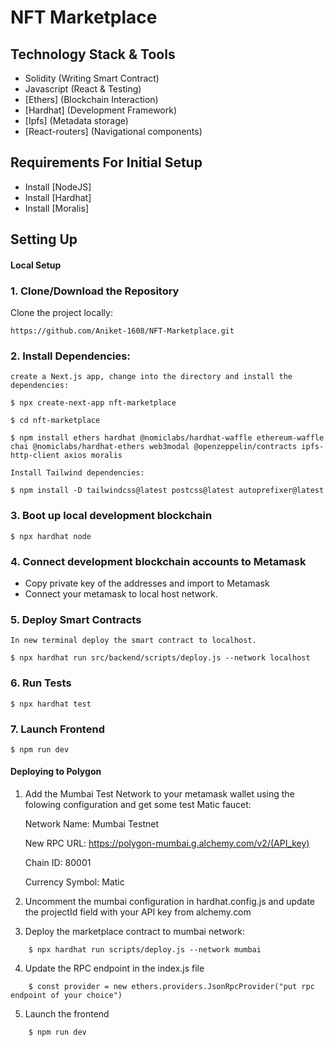 # NFT Marketplace

## Technology Stack & Tools

- Solidity (Writing Smart Contract)
- Javascript (React & Testing)
- [Ethers] (Blockchain Interaction)
- [Hardhat] (Development Framework)
- [Ipfs] (Metadata storage)
- [React-routers] (Navigational components)

## Requirements For Initial Setup

- Install [NodeJS]
- Install [Hardhat]
- Install [Moralis]

## Setting Up

#### Local Setup

### 1. Clone/Download the Repository

Clone the project locally:

```
https://github.com/Aniket-1608/NFT-Marketplace.git

```

### 2. Install Dependencies:

```
create a Next.js app, change into the directory and install the dependencies:

$ npx create-next-app nft-marketplace

$ cd nft-marketplace

$ npm install ethers hardhat @nomiclabs/hardhat-waffle ethereum-waffle chai @nomiclabs/hardhat-ethers web3modal @openzeppelin/contracts ipfs-http-client axios moralis

Install Tailwind dependencies:

$ npm install -D tailwindcss@latest postcss@latest autoprefixer@latest

```

### 3. Boot up local development blockchain

```
$ npx hardhat node

```

### 4. Connect development blockchain accounts to Metamask

- Copy private key of the addresses and import to Metamask
- Connect your metamask to local host network.

### 5. Deploy Smart Contracts

```
In new terminal deploy the smart contract to localhost.

$ npx hardhat run src/backend/scripts/deploy.js --network localhost

```

### 6. Run Tests

```
$ npx hardhat test
```

### 7. Launch Frontend

```
$ npm run dev
```

#### Deploying to Polygon

1. Add the Mumbai Test Network to your metamask wallet using the folowing configuration and get some test Matic faucet:

   Network Name: Mumbai Testnet

   New RPC URL: https://polygon-mumbai.g.alchemy.com/v2/(API_key)

   Chain ID: 80001

   Currency Symbol: Matic

2. Uncomment the mumbai configuration in hardhat.config.js and update the projectId field with your API key from alchemy.com

3. Deploy the marketplace contract to mumbai network:

```
    $ npx hardhat run scripts/deploy.js --network mumbai
```

4. Update the RPC endpoint in the index.js file

```
    $ const provider = new ethers.providers.JsonRpcProvider("put rpc endpoint of your choice")
```

5. Launch the frontend

```
    $ npm run dev
```
